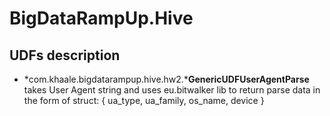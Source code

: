 # BigDataRampUp.Hive

## UDFs description

- *com.khaale.bigdatarampup.hive.hw2.***GenericUDFUserAgentParse** takes User Agent string and uses eu.bitwalker lib to return parse data in the form of struct: { ua_type, ua_family, os_name, device }
